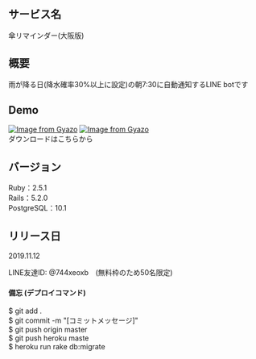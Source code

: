## サービス名
傘リマインダー(大阪版)

## 概要
雨が降る日(降水確率30%以上に設定)の朝7:30に自動通知するLINE botです

## Demo
[![Image from Gyazo](https://i.gyazo.com/e110b59d4416bbe7ad1d7951702d8c45.png)](https://gyazo.com/e110b59d4416bbe7ad1d7951702d8c45)
[![Image from Gyazo](https://i.gyazo.com/9e273d5d74b5604984cdc1028161db5d.png)](https://gyazo.com/9e273d5d74b5604984cdc1028161db5d)  
ダウンロードはこちらから

## バージョン
Ruby：2.5.1  
Rails：5.2.0  
PostgreSQL：10.1

## リリース日
2019.11.12

LINE友達ID: @744xeoxb　(無料枠のため50名限定)  


#### 備忘 (デプロイコマンド)
$ git add .  
$ git commit -m "[コミットメッセージ]"  
$ git push origin master  
$ git push heroku maste  
$ heroku run rake db:migrate  
